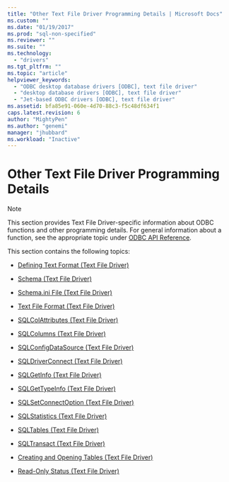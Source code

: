```yaml
---
title: "Other Text File Driver Programming Details | Microsoft Docs"
ms.custom: ""
ms.date: "01/19/2017"
ms.prod: "sql-non-specified"
ms.reviewer: ""
ms.suite: ""
ms.technology: 
  - "drivers"
ms.tgt_pltfrm: ""
ms.topic: "article"
helpviewer_keywords: 
  - "ODBC desktop database drivers [ODBC], text file driver"
  - "desktop database drivers [ODBC], text file driver"
  - "Jet-based ODBC drivers [ODBC], text file driver"
ms.assetid: bfa85e91-060e-4d70-88c3-f5c48df634f1
caps.latest.revision: 6
author: "MightyPen"
ms.author: "genemi"
manager: "jhubbard"
ms.workload: "Inactive"
---
```

# Other Text File Driver Programming Details
> [!NOTE]  
>  This section provides Text File Driver-specific information about ODBC functions and other programming details. For general information about a function, see the appropriate topic under [ODBC API Reference](../../odbc/reference/syntax/odbc-api-reference.md).  
  
 This section contains the following topics:  
  
-   [Defining Text Format (Text File Driver)](../../odbc/microsoft/defining-text-format-text-file-driver.md)  
  
-   [Schema (Text File Driver)](../../odbc/microsoft/schema-text-file-driver.md)  
  
-   [Schema.ini File (Text File Driver)](../../odbc/microsoft/schema-ini-file-text-file-driver.md)  
  
-   [Text File Format (Text File Driver)](../../odbc/microsoft/text-file-format-text-file-driver.md)  
  
-   [SQLColAttributes (Text File Driver)](../../odbc/microsoft/sqlcolattributes-text-file-driver.md)  
  
-   [SQLColumns (Text File Driver)](../../odbc/microsoft/sqlcolumns-text-file-driver.md)  
  
-   [SQLConfigDataSource (Text File Driver)](../../odbc/microsoft/sqlconfigdatasource-text-file-driver.md)  
  
-   [SQLDriverConnect (Text File Driver)](../../odbc/microsoft/sqldriverconnect-text-file-driver.md)  
  
-   [SQLGetInfo (Text File Driver)](../../odbc/microsoft/sqlgetinfo-text-file-driver.md)  
  
-   [SQLGetTypeInfo (Text File Driver)](../../odbc/microsoft/sqlgettypeinfo-text-file-driver.md)  
  
-   [SQLSetConnectOption (Text File Driver)](../../odbc/microsoft/sqlsetconnectoption-text-file-driver.md)  
  
-   [SQLStatistics (Text File Driver)](../../odbc/microsoft/sqlstatistics-text-file-driver.md)  
  
-   [SQLTables (Text File Driver)](../../odbc/microsoft/sqltables-text-file-driver.md)  
  
-   [SQLTransact (Text File Driver)](../../odbc/microsoft/sqltransact-text-file-driver.md)  
  
-   [Creating and Opening Tables (Text File Driver)](../../odbc/microsoft/creating-and-opening-tables-text-file-driver.md)  
  
-   [Read-Only Status (Text File Driver)](../../odbc/microsoft/read-only-status-text-file-driver.md)

